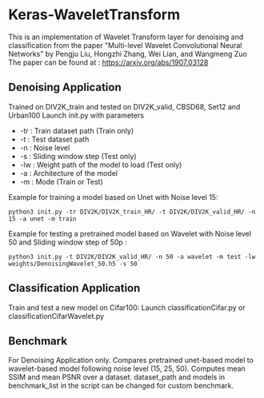 # Keras-WaveletTransform
This is an implementation of Wavelet Transform layer for denoising and classification from the paper 
"Multi-level Wavelet Convolutional Neural Networks" by Pengju Liu, Hongzhi Zhang, Wei Lian, and Wangmeng Zuo
The paper can be found at : https://arxiv.org/abs/1907.03128



## Denoising Application 
Trained on DIV2K_train and tested on DIV2K_valid, CBSD68, Set12 and Urban100
Launch init.py with parameters 
* -tr : Train dataset path (Train only) 
* -t : Test dataset path 
* -n : Noise level
* -s : Sliding window step (Test only)
* -lw : Weight path of the model to load (Test only)
* -a : Architecture of the model
* -m : Mode (Train or Test)
	
Example for training a model based on Unet with Noise level 15:
```
python3 init.py -tr DIV2K/DIV2K_train_HR/ -t DIV2K/DIV2K_valid_HR/ -n 15 -a unet -m train
```
Example for testing a pretrained model based on Wavelet with Noise level 50 and Sliding window step of 50p :
```
python3 init.py -t DIV2K/DIV2K_valid_HR/ -n 50 -a wavelet -m test -lw weights/DenoisingWavelet_50.h5 -s 50
```


## Classification Application
Train and test a new model on Cifar100:
Launch classificationCifar.py or classificationCifarWavelet.py



## Benchmark
For Denoising Application only.
Compares pretrained unet-based model to wavelet-based model following noise level (15, 25, 50).
Computes mean SSIM and mean PSNR over a dataset.
dataset_path and models in benchmark_list in the script can be changed for custom benchmark.


